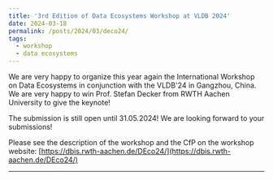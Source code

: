 ```yaml
---
title: '3rd Edition of Data Ecosystems Workshop at VLDB 2024'
date: 2024-03-18
permalink: /posts/2024/03/deco24/
tags:
  - workshop
  - data ecosystems
---
```

We are very happy to organize this year again the International Workshop on Data Ecosystems in conjunction
with the VLDB'24 in Gangzhou, China.
We are very happy to win Prof. Stefan Decker from RWTH Aachen University to give the keynote!

The submission is still open until 31.05.2024! We are looking forward to your submissions!

Please see the description of the workshop and the CfP on the workshop website: [https://dbis.rwth-aachen.de/DEco24/](https://dbis.rwth-aachen.de/DEco24/)

------

